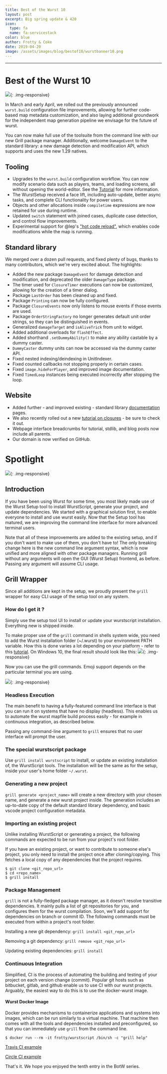 ```yaml
---
title: Best of the Wurst 10
layout: post
excerpt: Big spring update & 420
icon:
  type: fa
  name: fa-servicestack
color: blue
author: Frotty & Coke
date: 2019-04-20
image: /assets/images/blog/bestof10/wurstbanner10.png
---
```

------

Best of the Wurst 10
===
![](/assets/images/blog/bestof10/wurstbanner10.png){: .img-responsive}

In March and early April, we rolled out the previously announced `wurst.build` configuration file improvements, allowing for further code-based map metadata customization, and also laying additional groundwork for the independent map generation pipeline we envisage for the future of wurst.

You can now make full use of the toolsuite from the command line with our new Grill package manager. Additionally, welcome `DamageEvent` to the standard library: a new damage detection and modification API, which supports and uses the new 1.29 natives.

Tooling
---
* Upgrades to the `wurst.build` configuration workflow. You can now modify scenario data such as players, teams, and loading screens, all without opening the world-editor. See the [Tutorial](https://wurstlang.org/tutorials/wurstbuild.html) for more information.
* The WurstSetup received a face lift, including auto-update, better async tasks, and complete CLI functionality for power users.
* Objects and other allocations inside `compiletime` expressions are now retained for use during runtime.
* Updated `switch` statement with joined cases, duplicate case detection, and control flow improvements.
* Experimental support for @lep's ["hot code reload"](https://wurstlang.org/tutorials/jhcr.html), which enables code modifications while the map is running.

Standard library
---

We merged over a dozen pull requests, and fixed plenty of bugs, thanks to many contributors, which we're very excited about. The highlights:

* Added the new package `DamageEvent` for damage detection and modification, and deprecated the older `DamageType` package.
* The timer used for `ClosureTimer` executions can now be customized, allowing for the creation of a timer dialog.
* Package `LastOrder` has been cleaned up and fixed.
* Package `Printing` can now be fully configured.
* Package `ClosureEvents` now only listens to mouse events if those events are used.
* Package `OrderStringFactory` no longer generates default unit order strings, so they can be distinguished in events.
* Generalized `damageTarget` and `isAliveTrick` from unit to widget.
* Added additional overloads for `flashEffect`.
* Added shorthand `.setDummyAbility()` to make any ability castable by a dummy caster.
* `DummyCaster` dummy units can now be accessed via the dummy caster API.
* Fixed nested indexing/deindexing in UnitIndexer.
* Fixed counted callbacks not stopping properly in certain cases.
* Fixed `image.hideForPlayer`, and improved image documentation.
* Fixed `TimedLoop` instances being executed incorrectly after stopping the loop.

Website
---
* Added further - and improved existing - standard library [documentation](https://wurstlang.org/stdlib) pages.
* We also recently rolled out a new [tutorial on closures](https://wurstlang.org/tutorials/getclose.html) - be sure to check it out.
* Webpage interface breadcrumbs for tutorial, stdlib, and blog posts now include all parents.
* Our domain is now verified on GitHub.


Spotlight
===

![](/assets/images/blog/bestof10/grillpm.jpg){: .img-responsive}

## Introduction

If you have been using Wurst for some time, you most likely made use of the Wurst Setup tool to install WurstScript, generate your project, and update dependencies. We started with a graphical solution first, to enable everyone to install and use wurst easily. Now that the Setup tool has matured, we are improving the command line interface for more advanced terminal users.

Note that all of these improvements are added to the existing setup, and if you don't want to make use of them, you don't have to! The only breaking change here is the new command line argument syntax, which is now unified and more aligned with other package managers. Running grill without any arguments will open the GUI (Wurst Setup) frontend, as before. Passing any argument will assume CLI usage.

## Grill Wrapper

Since all additions are kept in the setup, we proudly present the `grill` wrapper for easy CLI usage of the setup tool on any system.

### How do I get it ?

Simply use the setup tool UI to install or update your wurstscript installation. Everything new is shipped inside.

To make proper use of the `grill` command in shells system wide, you need to add the Wurst installation folder (~/.wurst) to your environment PATH variable. How this is done varies a lot depending on your platform - refer to this [tutorial](https://www.java.com/en/download/help/path.xml). On Windows 10, the final result should look like this:
![](https://i.imgur.com/8bFJJVT.jpg){: .img-responsive}

Now you can use the grill commands. Emoji support depends on the particular terminal you are using.

![](https://i.imgur.com/FNSBYgD.jpg){: .img-responsive}

### Headless Execution

The main benefit to having a fully-featured command line interface is that you can run it on systems that have no display (headless). This enables us to automate the wurst mapfile build process easily - for example in continuous integration, as described below.

Passing any command-line argument to `grill` ensures that no user interface will prompt the user.

### The special wurstscript package

Use `grill install wurstscript` to install, or update an existing installation of, the WurstScript tools. The installation will be the same as for the setup, inside your user's home folder `~/.wurst`.

### Generating a new project

`grill generate <project_name>` will create a new directory with your chosen name, and generate a new wurst project inside. The generation includes an up-to-date copy of the default standard library dependency, and basic vscode project configuration metadata.

### Importing an existing project

Unlike installing WurstScript or generating a project, the following commands are expected to be run from your project's root folder.

If you have an existing project, or want to contribute to someone else's project, you only need to install the project once after cloning/copying. This fetches a local copy of any dependencies that the project requires.

```
$ git clone <git_repo_url>
$ cd <repo_name>
$ grill install
```

### Package Management

`grill` is not a fully-fledged package manager, as it doesn't resolve transitive dependencies.
It mainly pulls a list of git repositories for you, and configures them for the wurst compilation.
Soon, we'll add support for dependencies on branch or commit ID.
The following commands must be executed from within a project's root folder.

Installing a new git dependency:
`grill install <git_repo_url>`

Removing a git dependency:
`grill remove <git_repo_url>`

Updating existing dependencies:
`grill install`

### Continuous Integration

Simplified, CI is the process of automating the building and testing of your project on each version change (commit).
Popular git hosts such as bitbucket, gitlab, and github enable us to use CI with our wurst projects.
Arguably, the easiest way to do this is to use the docker-wurst image.

#### Wurst Docker Image

Docker provides mechanisms to containerize applications and systems into images, which can be run similarly to a virtual machine.
That machine then comes with all the tools and dependencies installed and preconfigured, so that you can immediately use `grill` from the command line.

```
$ docker run --rm -it frotty/wurstscript /bin/sh -c "grill help"
```

[Travis CI example](https://github.com/wurstscript/WurstStdlib2/blob/master/.travis.yml)

[Circle CI example](https://github.com/island-troll-tribes/island-troll-tribes/blob/master/.circleci/config.yml)

That's it. We hope you enjoyed the tenth entry in the BotW series.
